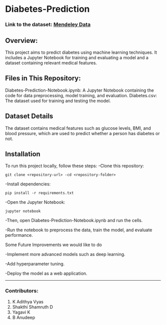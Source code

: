 # Diabetes-Prediction

### Link to the dataset: [Mendeley Data](https://data.mendeley.com/datasets/d5dtz46xcz/1)


## Overview:
This project aims to predict diabetes using machine learning techniques. It includes a Jupyter Notebook for training and evaluating a model and a dataset containing relevant medical features.

## Files in This Repository:
Diabetes-Prediction-Notebook.ipynb: A Jupyter Notebook containing the code for data preprocessing, model training, and evaluation.
Diabetes.csv: The dataset used for training and testing the model.

## Dataset Details
The dataset contains medical features such as glucose levels, BMI, and blood pressure, which are used to predict whether a person has diabetes or not.

## Installation
To run this project locally, follow these steps:
-Clone this repository: 
```
git clone <repository-url> -cd <repository-folder>

```
-Install dependencies: 
```
pip install -r requirements.txt
```
-Open the Jupyter Notebook: 
```
jupyter notebook
```
-Then, open Diabetes-Prediction-Notebook.ipynb and run the cells.

-Run the notebook to preprocess the data, train the model, and evaluate performance.

Some Future Improvements we would like to do

-Implement more advanced models such as deep learning.

-Add hyperparameter tuning.

-Deploy the model as a web application.

---

### Contributors:

1. K Adithya Vyas
2. Shakthi Shamruth D
3. Yagavi K
4. B Anudeep
